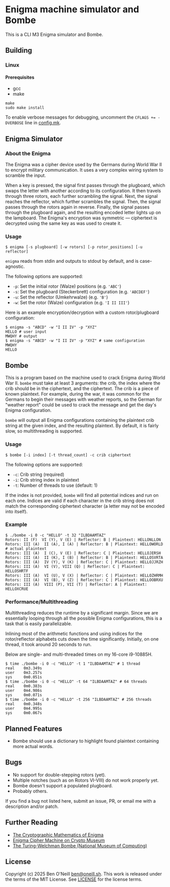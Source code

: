 # Enigma machine simulator and Bombe

This is a CLI M3 Enigma simulator and Bombe.

## Building

### Linux

#### Prerequisites

* gcc
* make

```shell
make
sudo make install
```

To enable verbose messages for debugging, uncomment the `CFLAGS += -DVERBOSE` line in [config.mk](config.mk).

## Enigma Simulator

### About the Enigma

The Enigma was a cipher device used by the Germans during World War II to encrypt military communication.
It uses a very complex wiring system to scramble the input.

When a key is pressed, the signal first passes through the plugboard, which swaps the letter with another according
to its configuration. It then travels through three rotors, each further scrambling the signal. Next, the signal
reaches the reflector, which further scrambles the signal. Then, the signal passes through the rotors again in reverse.
Finally, the signal passes through the plugboard again, and the resulting encoded letter lights up on the lampboard.
The Enigma's encryption was symmetric &mdash; ciphertext is decrypted using the same key as was used to create it.

### Usage

```shell
$ enigma [-s plugboard] [-w rotors] [-p rotor_positions] [-u reflector]
```

`enigma` reads from stdin and outputs to stdout by default, and is case-agnostic.

The following options are supported:

* `-p`: Set the initial rotor (Walze) positions (e.g. `'ABC'`)
* `-s`: Set the plugboard (Steckerbrett) configuration (e.g. `'ABCDEF'`)
* `-u`: Set the reflector (Umkehrwalze) (e.g. `'B'`)
* `-w`: Set the rotor (Walze) configuration (e.g. `'I II III'`)

Here is an example encryption/decryption with a custom rotor/plugboard configuration:

```shell
$ enigma -s "ABCD" -w "I II IV" -p "XYZ"
HELLO # user input
MWQHY # output
$ enigma -s "ABCD" -w "I II IV" -p "XYZ" # same configuration
MWQHY
HELLO
```

## Bombe

This is a program based on the machine used to crack Enigma during World War II.
`bombe` must take at least 3 arguments: the crib, the index where the crib should be in
the ciphertext, and the ciphertext. The crib is a piece of known plaintext. For example,
during the war, it was common for the Germans to begin their messages with weather reports,
so the German for "weather report" could be used to crack the message and get the
day's Enigma configuration.

`bombe` will output all Enigma configurations containing the plaintext crib
string at the given index, and the resulting plaintext. By default, it is fairly slow,
so multithreading is supported.

### Usage

```shell
$ bombe [-i index] [-t thread_count] -c crib ciphertext
```

The following options are supported:

* `-c`: Crib string (required)
* `-i`: Crib string index in plaintext
* `-t`: Number of threads to use (default: 1)

If the index is not provided, `bombe` will find all potential indices and run on
each one. Indices are valid if each character in the crib string does not match
the corresponding ciphertext character (a letter may not be encoded into itself).

### Example

```shell
$ ./bombe -i 0 -c "HELLO" -t 32 "ILBDAAMTAZ"
Rotors: II (F)  VI (Y), V (E) | Reflector: B | Plaintext: HELLONLLON
Rotors: III (A)  II (A), I (A) | Reflector: B | Plaintext: HELLOWORLD # actual plaintext
Rotors: III (A)  I (C), V (E) | Reflector: C | Plaintext: HELLOJERSH
Rotors: III (A)  II (K), I (B) | Reflector: B | Plaintext: HELLOSVRTA
Rotors: III (A)  IV (Y), V (K) | Reflector: C | Plaintext: HELLOJJRZH
Rotors: III (A)  VI (V), VIII (Q) | Reflector: C | Plaintext: HELLOSHRTF
Rotors: III (A)  VI (U), V (X) | Reflector: C | Plaintext: HELLOZHRMH
Rotors: III (A)  VI (B), V (Z) | Reflector: C | Plaintext: HELLOOBRXU
Rotors: III (A)  VIII (P), VII (T) | Reflector: A | Plaintext: HELLOXCRUE
```

### Performance/Multithreading

Multithreading reduces the runtime by a significant margin. Since we are
essentially looping through all the possible Enigma configurations, this is a
task that is easily parallelizable.

Inlining most of the arithmetic functions and using indices for the rotor/reflector
alphabets cuts down the time significantly. Initially, on one thread, it took
around 20 seconds to run.

Below are single- and multi-threaded times on my 16-core i9-10885H.

```shell
$ time ./bombe -i 0 -c "HELLO" -t 1 "ILBDAAMTAZ" # 1 thread
real    0m3.349s
user    0m3.257s
sys     0m0.051s
$ time ./bombe -i 0 -c "HELLO" -t 64 "ILBDAAMTAZ" # 64 threads
real    0m0.383s
user    0m4.986s
sys     0m0.071s
$ time ./bombe -i 0 -c "HELLO" -t 256 "ILBDAAMTAZ" # 256 threads
real    0m0.348s
user    0m4.995s
sys     0m0.067s
```

## Planned Features

* Bombe should use a dictionary to highlight found plaintext containing more actual words.

## Bugs

* No support for double-stepping rotors (yet).
* Multiple notches (such as on Rotors VI-VIII) do not work properly yet.
* Bombe doesn't support a populated plugboard.
* Probably others.

If you find a bug not listed here, submit an issue, PR, or email me with a
description and/or patch.

## Further Reading

* [The Cryptographic Mathematics of Enigma](https://www.nsa.gov/portals/75/documents/about/cryptologic-heritage/historical-figures-publications/publications/wwii/CryptoMathEnigma_Miller.pdf)
* [Enigma Cipher Machine on Crypto Museum](https://www.cryptomuseum.com/crypto/enigma/index.htm)
* [The Turing-Welchman Bombe (National Museum of Computing)](https://www.tnmoc.org/bombe)

## License

Copyright (c) 2025 Ben O'Neill <ben@oneill.sh>. This work is released under the
terms of the MIT License. See [LICENSE](LICENSE) for the license terms.
